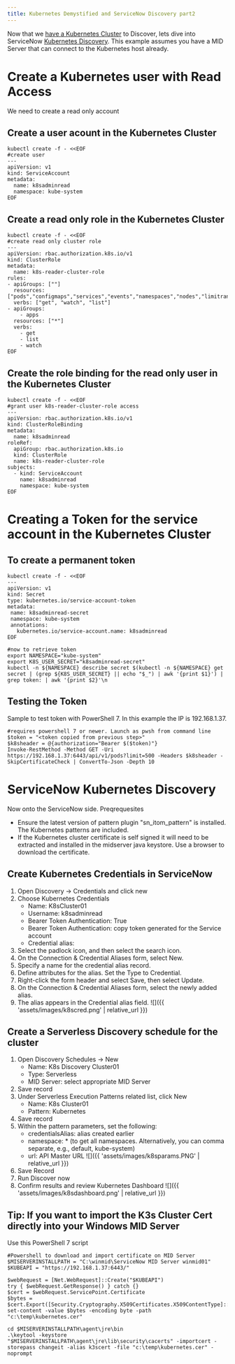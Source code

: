 ```yaml
---
title: Kubernetes Demystified and ServiceNow Discovery part2
---
```


Now that we [have a Kubernetes Cluster](/kuberentes-demystified/) to Discover, lets dive into ServiceNow [Kubernetes Discovery](https://docs.servicenow.com/bundle/washingtondc-it-operations-management/page/product/service-mapping/concept/kubernetes-discovery.html).  This example assumes you have a MID Server that can connect to the Kubernetes host already.

# Create a Kubernetes user with Read Access
We need to create a read only account
## Create a user acount in the Kubernetes Cluster
```
kubectl create -f - <<EOF
#create user
---
apiVersion: v1
kind: ServiceAccount
metadata:
  name: k8sadminread
  namespace: kube-system
EOF
```
## Create a read only role in the Kubernetes Cluster
```
kubectl create -f - <<EOF
#create read only cluster role
---
apiVersion: rbac.authorization.k8s.io/v1
kind: ClusterRole
metadata:
  name: k8s-reader-cluster-role
rules:
- apiGroups: [""]
  resources: ["pods","configmaps","services","events","namespaces","nodes","limitranges","persistentvolumes","persistenttvolumeclaims","resourcequotas"]
  verbs: ["get", "watch", "list"]
- apiGroups:
    - apps
  resources: ["*"]
  verbs:
    - get
    - list
    - watch
EOF
```
## Create the role binding for the read only user in the Kubernetes Cluster
```
kubectl create -f - <<EOF
#grant user k8s-reader-cluster-role access
---
apiVersion: rbac.authorization.k8s.io/v1
kind: ClusterRoleBinding
metadata:
  name: k8sadminread
roleRef:
  apiGroup: rbac.authorization.k8s.io
  kind: ClusterRole
  name: k8s-reader-cluster-role
subjects:
  - kind: ServiceAccount
    name: k8sadminread
    namespace: kube-system
EOF
```
# Creating a Token for the service account in the Kubernetes Cluster
## To create a permanent token
 ```
 kubectl create -f - <<EOF
---
apiVersion: v1
kind: Secret
type: kubernetes.io/service-account-token
metadata:
  name: k8sadminread-secret
  namespace: kube-system
  annotations:
    kubernetes.io/service-account.name: k8sadminread
EOF

#now to retrieve token
export NAMESPACE="kube-system"
export K8S_USER_SECRET="k8sadminread-secret"
kubectl -n ${NAMESPACE} describe secret $(kubectl -n ${NAMESPACE} get secret | (grep ${K8S_USER_SECRET} || echo "$_") | awk '{print $1}') | grep token: | awk '{print $2}'\n
 ```
 
##  Testing the Token
Sample to test token with PowerShell 7. In this example the IP is 192.168.1.37.
 ```
#requires powershell 7 or newer. Launch as pwsh from command line
$token = "<token copied from previous step>"
$k8sheader = @{authorization="Bearer $($token)"}
Invoke-RestMethod -Method GET -Uri https://192.168.1.37:6443/api/v1/pods?limit=500 -Headers $k8sheader -SkipCertificateCheck | ConvertTo-Json -Depth 10
 ```

# ServiceNow Kubernetes Discovery
Now onto the ServiceNow side. Preqrequesites
* Ensure the latest version of pattern plugin "sn_itom_pattern" is installed. The Kubernetes patterns are included.
* If the Kubernetes cluster certificate is self signed it will need to be extracted and installed in the midserver java keystore. Use a browser to download the certificate. 

## Create Kubernetes Credentials in ServiceNow
1. Open Discovery -> Credentials and click new
2. Choose Kubernetes Credentials
   - Name: K8sCluster01
   - Username: k8sadminread
   - Bearer Token Authentication: True
   - Bearer Token Authentication: copy token generated for the Service account
   - Credential alias:
3. Select the padlock icon, and then select the search icon.
4. On the Connection & Credential Aliases form, select New.
5. Specify a name for the credential alias record.
6. Define attributes for the alias. Set the Type to Credential.
7. Right-click the form header and select Save, then select Update.
8. On the Connection & Credential Aliases form, select the newly added alias.
9. The alias appears in the Credential alias field.
![]({{ 'assets/images/k8scred.png' | relative_url }})
	
## Create a Serverless Discovery schedule for the cluster
1. Open Discovery Schedules -> New
   - Name: K8s Discovery Cluster01
   - Type: Serverless
   - MID Server: select appropriate MID Server
2. Save record
3. Under Serverless Execution Patterns related list, click New
   - Name: K8s Cluster01
   - Pattern: Kubernetes
4. Save record
5. Within the pattern parameters, set the following:
   - credentialsAlias: alias created earlier
   - namespace: * (to get all namespaces. Alternatively, you can comma separate, e.g., default, kube-system)
   - url: API Master URL
![]({{ 'assets/images/k8sparams.PNG' | relative_url }})
6. Save Record
7. Run Discover now
8. Confirm results and review Kubernetes Dashboard
![]({{ 'assets/images/k8sdashboard.png' | relative_url }})

## Tip: If you want to import the K3s Cluster Cert directly into your Windows MID Server
Use this PowerShell 7 script
```
#Powershell to download and import certificate on MID Server
$MISERVERINSTALLPATH = "C:\winmid\ServiceNow MID Server winmid01"
$KUBEAPI = "https://192.168.1.37:6443/"

$webRequest = [Net.WebRequest]::Create("$KUBEAPI")
try { $webRequest.GetResponse() } catch {}
$cert = $webRequest.ServicePoint.Certificate
$bytes = $cert.Export([Security.Cryptography.X509Certificates.X509ContentType]::Cert)
set-content -value $bytes -encoding byte -path "c:\temp\kubernetes.cer"

cd $MISERVERINSTALLPATH\agent\jre\bin
.\keytool -keystore "$MISERVERINSTALLPATH\agent\jre\lib\security\cacerts" -importcert -storepass changeit -alias k3scert -file "c:\temp\kubernetes.cer" -noprompt
```
